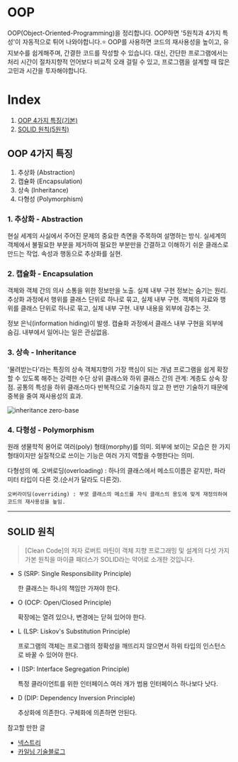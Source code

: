 # OOP

OOP(Object-Oriented-Programming)을 정리합니다.
OOP하면 '5원칙과 4가지 특성'이 자동적으로 튀어 나와야합니다.:star:
OOP를 사용하면 코드의 재사용성을 높이고, 유지보수를 쉽게해주며, 간결한 코드를 작성할 수 있습니다.
대신, 간단한 프로그램에서는 처리 시간이 절차지향적 언어보다 비교적 오래 걸릴 수 있고, 프로그램을 설계할 때 많은 고민과 시간을 투자해야합니다.

# Index
1. [OOP 4가지 특징(기본)](#oop-4가지-특징)
2. [SOLID 원칙(5원칙)](#solid-원칙)

## OOP 4가지 특징
1. 추상화 (Abstraction)
2. 캡슐화 (Encapsulation)
3. 상속 (Inheritance)
4. 다형성 (Polymorphism)

### 1. 추상화 - Abstraction
 현실 세계의 사실에서 주어진 문제의 중요한 측면을 주목하여 설명하는 방식.
실세계의 객체에서 불필요한 부분을 제거하여 필요한 부분만을 간결하고 이해하기 쉬운 클래스로 만드는 작업.
속성과 행동으로 추상화를 실현.

### 2. 캡슐화 - Encapsulation
 객체와 객체 간의 의사 소통을 위한 정보만을 노출. 실제 내부 구현 정보는 숨기는 원리.
추상화 과정에서 행위를 클래스 단위로 하나로 묶고, 실제 내부 구현. 객체의 자료와 행위를 클래스 단위로 하나로 묶고, 실제 내부 구현. 내부 내용을 외부에 감추는 것.

 정보 은닉(information hiding)이 발생. 캡슐화 과정에서 클래스 내부 구현을 외부에 숨김.
내부에서 일어나는 일은 관심없음.

### 3. 상속 - Inheritance
 '물려받는다'라는 특징의 상속
객체지향의 가장 핵심이 되는 개념
프로그램을 쉽게 확장할 수 있도록 해주는 강력한 수단
상위 클래스와 하위 클래스 간의 관계: 계층도
상속 장점. 공통의 특성을 하위 클래스마다 반복적으로 기술하지 않고 한 번만 기술하기 때문에 중복을 줄여 재사용성의 효과.

<image src="./image/inheritance.png" alt="inheritance zero-base">

### 4. 다형성 - Polymorphism
 원래 생물학적 용어로 여러(poly) 형태(morphy)를 의미.
외부에 보이는 모습은 한 가지 형태이지만 실질적으로 쓰이는 기능은 여러 가지 역할을 수행한다는 의미.


다형성의 예. 
    오버로딩(overloading) : 하나의 클래스에서 메소드이름은 같지만, 파라미터 타입이 다른 것.(순서가 달라도 다른것).
    
    오버라이딩(overriding) : 부모 클래스의 메소드를 자식 클래스의 용도에 맞게 재정의하여 코드의 재사용성을 높임.

---

## SOLID 원칙
> [Clean Code]의 저자 로버트 마틴이 객체 지향 프로그래밍 및 설계의 다섯 가지 가본 원칙을 마이클 패더스가 SOLID라는 약어로 소개한 것입니다.

- S (SRP: Single Responsibility Principle)
  
  한 클래스는 하나의 책임만 가져야 한다.

- O (OCP: Open/Closed Principle)
  
  확장에는 열려 있으나, 변경에는 닫혀 있어야 한다.

- L (LSP: Liskov's Substitution Principle)
  
  프로그램의 객체는 프로그램의 정확성을 깨뜨리지 않으면서 하위 타입의 인스턴스로 바꿀 수 있어야 한다.

- I (ISP: Interface Segregation Principle)
  
  특정 클라이언트를 위한 인터페이스 여러 개가 범용 인터페이스 하나보다 낫다.

- D (DIP: Dependency Inversion Principle)
  
  추상화에 의존한다. 구체화에 의존하면 안된다.


참고할 만한 글
- [넥스트리](https://www.nextree.co.kr/p6960/)
- [카일님 기술블로그](https://velog.io/@kyle/%EA%B0%9D%EC%B2%B4%EC%A7%80%ED%96%A5-SOLID-%EC%9B%90%EC%B9%99-%EC%9D%B4%EB%9E%80)
